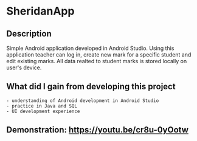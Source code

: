 # SheridanApp

## Description

Simple Android application developed in Android Studio. Using this application teacher can log in, create new mark for a specific student and edit existing marks. All data realted to student marks is stored locally on user's device. 


## What did I gain from developing this project 

    
    - understanding of Android development in Android Studio
    - practice in Java and SQL 
    - UI development experience
     
     
## Demonstration: https://youtu.be/cr8u-0yOotw
